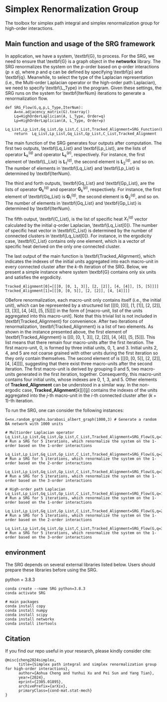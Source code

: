 # Simplex Renormalization Group

The toolbox for simplex path integral and simplex renormalization group for high-order interactions.

## Main function and usage of the SRG framework

In application, we have a system, \textbf{G}, to process. For the SRG, we need to ensure that \textbf{G} is a graph object in the $\mathbf{networkx}$ library. The SRG renormalizes the system on the $p$-order based on $q$-order interactions ($p\leq q$), where $p$ and $q$ can be defined by specifying \textbf{p} and \textbf{q}. Meanwhile, to select the type of the Laplacian representation (i.e., the Multi-order Laplacian operator or the high-order path Laplacian), we need to specify \textbf{L\_Type} in the program. Given these settings, the SRG runs on the system for \textbf{IterNum} iterations to generate a renormalization flow. 

```
def SRG_Flow(G,q,p,L_Type,IterNum):
    A=nx.adjacency_matrix(G).toarray()       
    Lq=HighOrderLaplician(A, L_Type, Order=q)
    Lp=HighOrderLaplician(A, L_Type, Order=p)
    Lq_List,Lp_List,Gq_List,Gp_List,C_List,Tracked_Alignment=SRG_Function(Lq,Lp,q,IterNum)
    return  Lq_List,Lp_List,Gq_List,Gp_List,C_List,Tracked_Alignment
```

The main function of the SRG generates four outputs after computation. The first two outputs, \textbf{Lq\_List} and \textbf{Lp\_List}, are the lists of operator $\mathbf{L}^{\left(q\right)}_{k}$ and operator $\mathbf{L}^{\left(p\right)}_{k}$, respectively. For instance, the first element of \textbf{L\_List} is $\mathbf{L}^{\left(q\right)}_{1}$, the second element is $\mathbf{L}^{\left(q\right)}_{2}$, and so on. The number of elements in \textbf{Lq\_List} and \textbf{Lp\_List} is determined by \textbf{IterNum}.

The third and forth outputs, \textbf{Gq\_List} and \textbf{Gp\_List}, are the lists of operator $\mathbf{G}^{\left(q\right)}_{k}$ and operator $\mathbf{G}^{\left(p\right)}_{k}$, respectively. For instance, the first element of \textbf{Gq\_List} is $\mathbf{G}^{\left(q\right)}_{1}$, the second element is $\mathbf{G}^{\left(q\right)}_{2}$, and so on. The number of elements in \textbf{Gq\_List} and \textbf{Gp\_List} is determined by \textbf{IterNum}.

The fifth output, \textbf{C\_List}, is the list of specific heat $X_{1}^{\left(q\right)}$ vector calculated by the initial $q$-order Laplacian, \textbf{Lq\_List[0]}. The number of specific heat vector in \textbf{C\_List} is determined by the number of connected clusters in \textbf{Lq\_List[0]}. For instance, in the ergodicity case, \textbf{C\_List} contains only one element, which is a vector of specific heat derived on the only one connected cluster. 

The last output of the main function is \textbf{Tracked\_Alignment}, which indicates the indexes of the initial units aggregated into each macro-unit in every connected cluster after the $k$-th iteration of the SRG. Below, we present a simple instance where system \textbf{G} contains only six units and satisfies the ergodicity. 

```
Tracked_Alignment[0]=[[[0, [0, 1, 3]], [2, [2]], [4, [4]], [5, [5]]]]
Tracked_Alignment[1]=[[[0, [0, 5]], [2, [2]], [4, [4]]]]
```

OBefore renormalization, each macro-unit only contains itself (i.e., the initial unit), which can be represented by a structured list [[[0, [0]], [1, [1]], [2, [2]], [3, [3]], [4, [4]], [5, [5]]]] in the form of [macro-unit, list of the units aggregated into this macro-unit]. Note that this trivial list is not included in \textbf{Tracked\_Alignment} for convenience. After two iterations of renormalization, \textbf{Tracked\_Alignment} is a list of two elements. As shown in the instance presented above, the first element of \textbf{Tracked\_Alignment} is [[0, [0, 1, 3]], [2, [2]], [4, [4]], [5, [5]]]. This list means that there remain four macro-units after the first iteration. The first macro-unit, 0, is formed by three initial units, 0, 1, and 3. Initial units 2, 4, and 5 are not coarse grained with other units during the first iteration so they only contain themselves. The second element of is [[[0, [0, 5]], [2, [2]], [4, [4]]]], suggesting that there exist three macro-units after the second iteration. The first macro-unit is derived by grouping 0 and 5, two macro-units generated in the first iteration, together. Consequently, this macro-unit contains four initial units, whose indexes are 0, 1, 3, and 5. Other elements of $\mathbf{Tracked\_Alignment}$ can be understood in a similar way. In the non-ergodic case, $\mathbf{Tracked\_Alignment}[k][i][j]$ contains the indexes of the units aggregated into the $j$-th macro-unit in the $i$-th connected cluster after $\left(k+1\right)$-th iteration.

To run the SRG, one can consider the following instances:
```
G=nx.random_graphs.barabasi_albert_graph(1000,3) # Generate a random BA network with 1000 units

# Multiorder Laplacian operator
Lq_List,Lp_List,Gq_List,Gp_List,C_List,Tracked_Alignment=SRG_Flow(G,q=1,p=1,L_Type='MOL',IterNum=5) # Run a SRG for 5 iterations, which renormalize the system on the 1-order based on the 1-order interactions

Lq_List,Lp_List,Gq_List,Gp_List,C_List,Tracked_Alignment=SRG_Flow(G,q=2,p=1,L_Type='MOL',IterNum=5) # Run a SRG for 5 iterations, which renormalize the system on the 1-order based on the 2-order interactions

Lq_List,Lp_List,Gq_List,Gp_List,C_List,Tracked_Alignment=SRG_Flow(G,q=3,p=1,L_Type='MOL',IterNum=5) # Run a SRG for 5 iterations, which renormalize the system on the 1-order based on the 3-order interactions

# High-order path Laplacian
Lq_List,Lp_List,Gq_List,Gp_List,C_List,Tracked_Alignment=SRG_Flow(G,q=1,p=1,L_Type='HOPL',IterNum=5) # Run a SRG for 5 iterations, which renormalize the system on the 1-order based on the 1-order interactions

Lq_List,Lp_List,Gq_List,Gp_List,C_List,Tracked_Alignment=SRG_Flow(G,q=2,p=1,L_Type='HOPL',IterNum=5) # Run a SRG for 5 iterations, which renormalize the system on the 1-order based on the 2-order interactions

Lq_List,Lp_List,Gq_List,Gp_List,C_List,Tracked_Alignment=SRG_Flow(G,q=3,p=1,L_Type='HOPL',IterNum=5) # Run a SRG for 5 iterations, which renormalize the system on the 1-order based on the 3-order interactions
```

## environment

The SRG depends on several external libraries listed below. Users should prepare these libraries before using the SRG.

python = 3.8.3

```
conda create --name SRG python=3.8.3
conda activate SRG

# main packages
conda install copy
conda install numpy
conda install scipy
conda install networkx
conda install itertools
```

## Citation
If you find our repo useful in your research, please kindly consider cite:
```
@misc{cheng2024simplex,
      title={Simplex path integral and simplex renormalization group for high-order interactions}, 
      author={Aohua Cheng and Yunhui Xu and Pei Sun and Yang Tian},
      year={2024},
      eprint={2305.01895},
      archivePrefix={arXiv},
      primaryClass={cond-mat.stat-mech}
}
```
